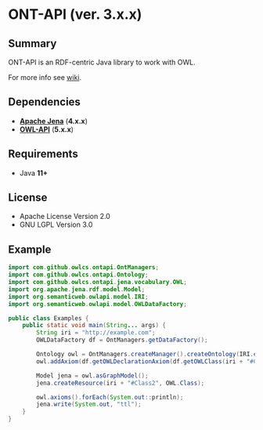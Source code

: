 # ONT-API (ver. 3.x.x)

## Summary

ONT-API is an RDF-centric Java library to work with OWL.

For more info see [wiki](https://github.com/owlcs/ont-api/wiki).

## Dependencies

- **[Apache Jena](https://github.com/apache/jena)** (**4.x.x**)
- **[OWL-API](https://github.com/owlcs/owlapi)** (**5.x.x**)

## Requirements

- Java **11+**

## License

* Apache License Version 2.0
* GNU LGPL Version 3.0

## Example
```java
import com.github.owlcs.ontapi.OntManagers;
import com.github.owlcs.ontapi.Ontology;
import com.github.owlcs.ontapi.jena.vocabulary.OWL;
import org.apache.jena.rdf.model.Model;
import org.semanticweb.owlapi.model.IRI;
import org.semanticweb.owlapi.model.OWLDataFactory;

public class Examples {
    public static void main(String... args) {
        String iri = "http://example.com";
        OWLDataFactory df = OntManagers.getDataFactory();

        Ontology owl = OntManagers.createManager().createOntology(IRI.create(iri));
        owl.addAxiom(df.getOWLDeclarationAxiom(df.getOWLClass(iri + "#Class1")));

        Model jena = owl.asGraphModel();
        jena.createResource(iri + "#Class2", OWL.Class);

        owl.axioms().forEach(System.out::println);
        jena.write(System.out, "ttl");
    }
}
```

